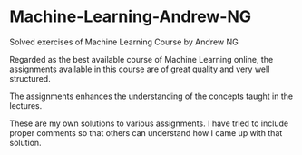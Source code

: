 # Machine-Learning-Andrew-NG
Solved exercises of Machine Learning Course by Andrew NG

Regarded as the best available course of Machine Learning online, 
the assignments available in this course are of great quality and very well structured.

The assignments enhances the understanding of the concepts taught in the lectures.

These are my own solutions to various assignments.
I have tried to include proper comments so that others can understand how I came up with 
that solution.
